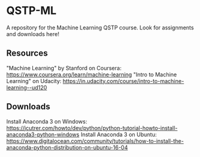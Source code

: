 # QSTP-ML
A repository for the Machine Learning QSTP course. Look for assignments and downloads here!

## Resources
"Machine Learning" by Stanford on Coursera: https://www.coursera.org/learn/machine-learning
"Intro to Machine Learning" on Udacity: https://in.udacity.com/course/intro-to-machine-learning--ud120

## Downloads
Install Anaconda 3 on Windows: https://jcutrer.com/howto/dev/python/python-tutorial-howto-install-anaconda3-python-windows
Install Anaconda 3 on Ubuntu: https://www.digitalocean.com/community/tutorials/how-to-install-the-anaconda-python-distribution-on-ubuntu-16-04
